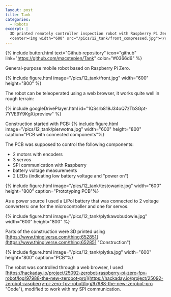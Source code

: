 ```yaml
---
layout: post
title: Tank
categories:
  - Robots
excerpt: |
  3D printed remotely controller inspection robot with Raspberry Pi Zero
  <center><img width="600" src="/pics/12_tank/front_compressed.jpg"></center>
---
```

{% include button.html text="Github repository" icon="github" link="https://github.com/macstepien/Tank" color="#0366d6" %}

General-purpose mobile robot based on Raspberry Pi Zero.

{% include figure.html image="/pics/12_tank/front.jpg" width="600" height="800" %}

The robot can be teleoperated using a web browser, it works quite well in rough terrain:

{% include googleDrivePlayer.html id="1QSsrb819J34oQ7zTbSGpt-7YVE9Y9KgX/preview" %}

Construction started with PCB:
{% include figure.html image="/pics/12_tank/pierwotna.jpg" width="600" height="800" caption="PCB with connected components"%}

The PCB was supposed to control the following components:
- 2 motors with encoders
- 3 servos
- SPI communication with Raspberry
- battery voltage measurements
- 2 LEDs (indicating low battery voltage and "power on")

{% include figure.html image="/pics/12_tank/testowanie.jpg" width="600" height="800" caption="Prototyping PCB"%}

As a power source I used a LiPol battery that was connected to 2 voltage converters: one for the microcontroller and one for servos. 

{% include figure.html image="/pics/12_tank/plytkawobudowie.jpg" width="600" height="800" %}

Parts of the construction were 3D printed using 
[https://www.thingiverse.com/thing:652851](https://www.thingiverse.com/thing:652851 "Construction")

{% include figure.html image="/pics/12_tank/plytka.jpg" width="600" height="800" caption="PCB"%}

The robot was controlled through a web browser, I used [https://hackaday.io/project/25092-zerobot-raspberry-pi-zero-fpv-robot/log/97988-the-new-zerobot-pro](https://hackaday.io/project/25092-zerobot-raspberry-pi-zero-fpv-robot/log/97988-the-new-zerobot-pro "Code"), modified to work with my SPI communication.
